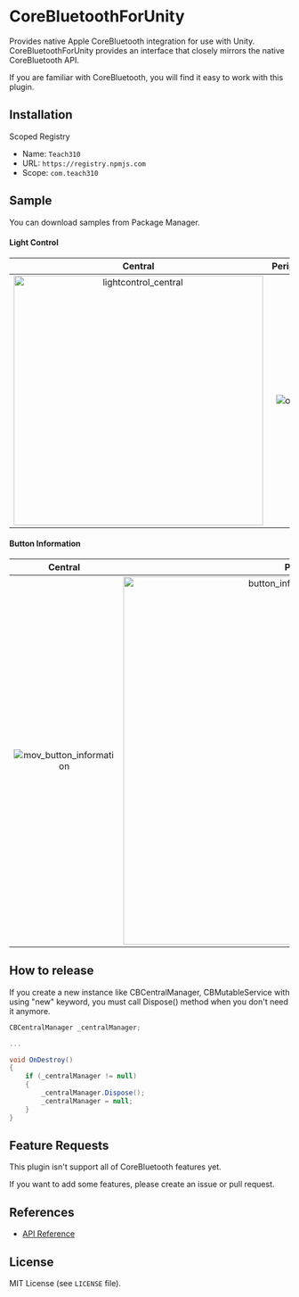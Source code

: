 # CoreBluetoothForUnity

Provides native Apple CoreBluetooth integration for use with Unity.  
CoreBluetoothForUnity provides an interface that closely mirrors the native CoreBluetooth API.  

If you are familiar with CoreBluetooth, you will find it easy to work with this plugin.

## Installation

Scoped Registry

- Name: `Teach310`
- URL: `https://registry.npmjs.com`
- Scope: `com.teach310`

## Sample

You can download samples from Package Manager.

#### Light Control

|Central|Peripheral|
|:--:|:--:|
|<img width="448" alt="lightcontrol_central" src="https://github.com/teach310/CoreBluetoothForUnity/assets/16421323/388281ef-eadd-4433-be35-5ba446f9a34c">|![output](https://github.com/teach310/CoreBluetoothForUnity/assets/16421323/ebbc6bc9-59a3-465e-a2f8-0d6aafab0f20)|


#### Button Information

|Central|Peripheral|
|:--:|:--:|
|![mov_button_information](https://github.com/teach310/CoreBluetoothForUnity/assets/16421323/8b119fda-73c0-44d8-aa53-7690526f88cf)|<img width="660" alt="button_information_peripheral" src="https://github.com/teach310/CoreBluetoothForUnity/assets/16421323/00fb797a-28e2-4337-9846-fae393941f65">|

## How to release

If you create a new instance like CBCentralManager, CBMutableService with using "new" keyword,
you must call Dispose() method when you don't need it anymore.

```csharp
CBCentralManager _centralManager;

...

void OnDestroy()
{
    if (_centralManager != null)
    {
        _centralManager.Dispose();
        _centralManager = null;
    }
}
```

## Feature Requests

This plugin isn't support all of CoreBluetooth features yet.

If you want to add some features, please create an issue or pull request.

## References

- [API Reference](https://teach310.github.io/CoreBluetoothForUnity/api/CoreBluetooth.html)

## License

MIT License (see `LICENSE` file).
